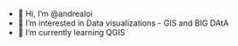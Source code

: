 - 👋 Hi, I’m @andrealoi
- 👀 I’m interested in Data visualizations - GIS and BIG DAtA
- 🌱 I’m currently learning QGIS


<!---
andrealoi/andrealoi is a ✨ special ✨ repository because its `README.md` (this file) appears on your GitHub profile.
You can click the Preview link to take a look at your changes.
--->
